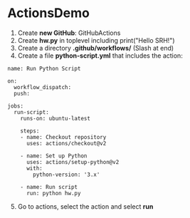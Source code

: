 # ActionsDemo

1. Create **new GitHub**: GitHubActions
2. Create **hw.py** in toplevel including print("Hello SRH!")
3. Create a directory **.github/workflows/** (Slash at end)
4. Create a file **python-script.yml** that includes the action:

```
name: Run Python Script

on:
  workflow_dispatch:
  push:

jobs:
  run-script:
    runs-on: ubuntu-latest

    steps:
    - name: Checkout repository
      uses: actions/checkout@v2

    - name: Set up Python
      uses: actions/setup-python@v2
      with:
        python-version: '3.x'

    - name: Run script
      run: python hw.py
```

5. Go to actions, select the action and select **run**
